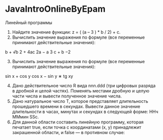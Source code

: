 # JavaIntroOnlineByEpam
Линейный программы

1. Найдите значение функции: z = ( (a – 3 ) * b / 2) + c.
2. Вычислить значение выражения по формуле (все переменные принимают действительные значения):

b + √b
2 + 4ac
2a
− a
3
c + b
−2

3. Вычислить значение выражения по формуле (все переменные принимают действительные значения):

sin x + cos y
cos x − sin y
∗ tg xy

4. Дано действительное число R вида nnn.ddd (три цифровых разряда в дробной и целой частях). Поменять местами
дробную и целую части числа и вывести полученное значение числа.
5. Дано натуральное число Т, которое представляет длительность прошедшего времени в секундах. Вывести
данное значение длительности в часах, минутах и секундах в следующей форме:
ННч ММмин SSc.
6. Для данной области составить линейную программу, которая печатает true, если точка с координатами (х, у)
принадлежит закрашенной области, и false — в противном случае:

